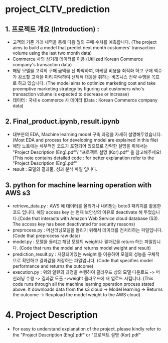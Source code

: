 # project_CLTV_prediction

## 1. 프로젝트 개요 (Introduction) : 

- 고객의 기존 거래 내역을 통해 다음 월의 구매 수치를 예측합니다. (The project aims to build a model that predict next month customers' transaction volume using the last two month data)
- Commerce 사의 상거래 데이터를 이용 (Utilized Korean Commerce company's transaction data)
- 해당 모델을 고객의 구매 금액을 선 파악하여, 마케팅 비용을 최적화 하고 구매 액수가 감소할 고객을 미리 파악하여 선제적 대응을 취하는 비즈니스 전략 수행을 목표로 하고 있습니다. (The model aims to optimize marketing cost and take preemptive marketing strategy by figuring out customers who's transaction volume is expected to decrease or increase)
- 데이터 : 국내 e commerce 사 데이터 (Data : Korean Commerce company data)

## 2. Final_product.ipynb, result.ipynb

- 대부분의 EDA, Machine learning model 구축 과정을 자세히 설명해두었습니다. (Most EDA and process for developing model are explained in this file)
- 해당 노트에는 세부적인 코드가 포함되어 있으므로 간략한 설명을 위해서는 "Project Description (Eng).pdf"/ "프로젝트 설명 (Kor).pdf" 을 참고해주세요!
(This note contains detailed code : for better explanation refer to the "Project Description (Eng).pdf"
- result : 모델의 결과물, 성과 분석 파일 입니다. 

## 3. python for machine learning operation with AWS s3
- retrieve_data.py
: AWS 에 데이터를 올리거나 내려받는 boto3 패키지를 활용한 코드 입니다. 해당 access key 는 현재 보안상의 이유로 deactivate 해 두었습니다.(Code that interacts with Amazon Web Service cloud database (S3). The access key has been deactivated for security reasons)
- preprocess.py
: 머신러닝모델을 돌리기 위해서 데이터를 전처리하는 파일입니다. (Code that preprocess raw data)
- model.py
: 모델을 돌리고 해당 모델의 weight나 결과값을 return 하는 파일입니다. (Code that runs the model and returns model weight and result)
- prediction_result.py
: 저장되어있는 weight 를 이용하여 모델의 성능을 구체적으로 확인하고 결과값을 저장하는 파일입니다. (Code that specifies model performance and returns the outcome)
- execution.py
: 위의 일련의 과정을 수행하여 클라우드 상의 모델 다운로드 -> 머신러닝 수행 -> 결과값 도출 ->weight 클라우드에 재 업로드 시킵니다. (This code runs through all the machine learning operation process stated above. It downloads data from the s3 cloud -> Model learning -> Returns the outcome -> Reupload the model weight to the AWS cloud)

# 4. Project Description

- For easy to understand explanation of the project, please kindly refer to the "Project Description (Eng).pdf" or "프로젝트 설명 (Kor).pdf"

